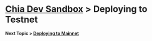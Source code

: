 # [Chia Dev Sandbox](../README.md) > Deploying to Testnet

**Next Topic > [Deploying to Mainnet](06-Deploying-to-Mainnet.md)**
